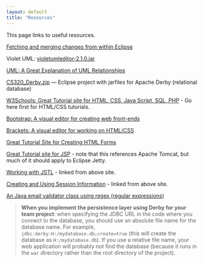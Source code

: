 ```yaml
---
layout: default
title: "Resources"
---
```


This page links to useful resources.

[Fetching and merging changes from within Eclipse](fetchMerge.html)

Violet UML: [violetumleditor-2.1.0.jar](violetumleditor-2.1.0.jar)

[UML: A Great Explanation of UML Relationships](http://usna86-techbits.blogspot.de/2012/11/uml-class-diagram-relationships.html)

[CS320\_Derby.zip](CS320_Derby.zip) &mdash; Eclipse project with jarfiles for Apache Derby (relational database)

[W3Schools: Great Tutorial site for HTML, CSS, Java Script, SQL, PHP](http://www.w3schools.com) - Go here first for HTML/CSS tutorials.

[Bootstrap: A visual editor for creating web front-ends](http://www.w3schools.com/bootstrap/default.asp)

[Brackets: A visual editor for working on HTML/CSS](http://brackets.io/)

[Great Tutorial Site for Creating HTML Forms](http://www.htmliseasy.com/form_tutor/lesson01.html)

[Great Tutorial site for JSP](http://www.tutorialspoint.com/jsp/index.htm) - note that this references Apache Tomcat, but much of it should apply to Eclipse Jetty.

[Working with JSTL](http://www.tutorialspoint.com/jsp/jsp_standard_tag_library.htm) - linked from above site.

[Creating and Using Session Information](http://www.tutorialspoint.com/jsp/jsp_session_tracking.htm) - linked from above site.

[An Java email validator class using regex (regular expressions)](https://www.mkyong.com/regular-expressions/how-to-validate-email-address-with-regular-expression/
)

<!-- Commented out Library Example until after ORM Lab is complete

[CS320\_Library\_Example\_2017.zip](CS320_Library_Example_2017.zip) &mdash; Eclipse project that ties the [Web Applications Lab](../labs/lab02.html) together with the [ORM Lab](../labs/lab06.html).  This application places a web front-end on the SQL transactions from Lab06, as well as provides examples for creating a Derby database from CSV files, how to use session information after login, and how to use JSTL to display a list of complex objects in a JSP.  It has been updated to incorporate a many-to-many relationship between **Books** and **Authors**, using a junction table (**booksAuthors**) that cross-references **book_id**'s with **author_id**'s.  It also contains some example JUnit Tests for testing the Derby database queries.

> <div class="callout"><b>NOTE: You are free to incorporate any of this code into your project(s) - as long as you cite the source.</b></div>

After you download the ZIP file, extract it into a new Java workspace separate from the others that you have used in the past.  This project is composed of 4 separate Java projects (**CS320_Jetty**, **CS320_Derby**, **CS320_Lab02**, and **CS320_Lab06**).

Before running the project, open up **DerbyDatabase.java** under **CS320_Lab06->src->edu.ycp.cs320.booksdb.persist** and edit the Derby database location in the **connect()** method so that it has the absolute path where your workspace is located.  Do the same thing in **SQLDemo.java** in the **main()** method.

Run **DerbyDatabase.java** as an application to create the Library database from the **authors.csv**, **books.csv**, and **bookAuthors.csv** files. It might take a few seconds for the application to create the DB - you will see it in the console.  Afterwards, **library.db** will show up as a folder under the **CS320_Lab06** folder.  If you have made the suggested changes to the location of your database, that is where your database files will be located.

Run **SQLDemo.java** as an application so that you can issue SQL queries to the Library DB.  If this step works - if you can issue queries and SQLDemo can locate the DB - then you have correctly updated the two files from above.

To run the web application, first stop **SQLDemo**, then run **CS320_Lab02->Main.java** as a Java application, followed by entering this URL in your web browser:

> [http://localhost:8081/lab02/login](http://localhost:8081/lab02/login)

There are currently two sets of login credentials hard-coded into the application: User name: **student** with PW: **ycp** and User name: **faculty** with PW: **E&CS**.  After you have successfully logged in, the user name will be passed around as part of the Session information, and each subsequent servlet checks for a valid Session (a non-null "user" attribute) before responding to the request.  Note that this is not a secure method for handling credentials, but is used as an example for passing around and checking Session information.

-->

> <div class="callout"><b>When you implement the persistence layer using Derby for your team project</b>: when specifying the JDBC URL in the code where you connect to the database, you should use an absolute file name for the database name. For example, <code>jdbc:derby:H:/mydatabase.db;create=true</code> (this will create the database as <code>H:/mydatabase.db</code>).  If you use a relative file name, your web application will probably not find the database (because it runs in the <code>war</code> directory rather than the root directory of the project).</div>
